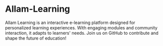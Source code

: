 # Allam-Learning
Allam Learning is an interactive e-learning platform designed for personalized learning experiences. With engaging modules and community interaction, it adapts to learners' needs. Join us on GitHub to contribute and shape the future of education!
